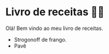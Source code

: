 # Livro de receitas :man_cook:

Olá! Bem vindo ao meu livro de receitas.

- Strogonoff de frango.
- Pavê
